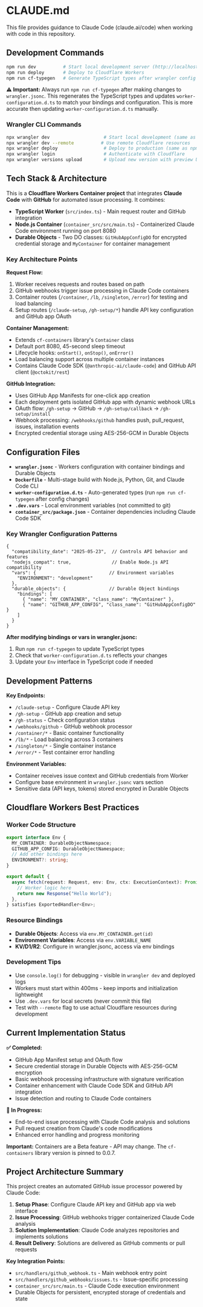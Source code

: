 # CLAUDE.md

This file provides guidance to Claude Code (claude.ai/code) when working with code in this repository.

## Development Commands

```bash
npm run dev          # Start local development server (http://localhost:8787)
npm run deploy       # Deploy to Cloudflare Workers
npm run cf-typegen   # Generate TypeScript types after wrangler config changes.
```

**⚠️ Important:** Always run `npm run cf-typegen` after making changes to `wrangler.jsonc`. This regenerates the TypeScript types and updates `worker-configuration.d.ts` to match your bindings and configuration. This is more accurate then updating `worker-configuration.d.ts` manually.

### Wrangler CLI Commands

```bash
npx wrangler dev                    # Start local development (same as npm run dev)
npx wrangler dev --remote          # Use remote Cloudflare resources
npx wrangler deploy                 # Deploy to production (same as npm run deploy)
npx wrangler login                  # Authenticate with Cloudflare
npx wrangler versions upload        # Upload new version with preview URL
```

## Tech Stack & Architecture

This is a **Cloudflare Workers Container project** that integrates **Claude Code** with **GitHub** for automated issue processing. It combines:
- **TypeScript Worker** (`src/index.ts`) - Main request router and GitHub integration
- **Node.js Container** (`container_src/src/main.ts`) - Containerized Claude Code environment running on port 8080
- **Durable Objects** - Two DO classes: `GitHubAppConfigDO` for encrypted credential storage and `MyContainer` for container management

### Key Architecture Points

**Request Flow:**
1. Worker receives requests and routes based on path
2. GitHub webhooks trigger issue processing in Claude Code containers
3. Container routes (`/container`, `/lb`, `/singleton`, `/error`) for testing and load balancing
4. Setup routes (`/claude-setup`, `/gh-setup/*`) handle API key configuration and GitHub app OAuth

**Container Management:**
- Extends `cf-containers` library's `Container` class
- Default port 8080, 45-second sleep timeout
- Lifecycle hooks: `onStart()`, `onStop()`, `onError()`
- Load balancing support across multiple container instances
- Contains Claude Code SDK (`@anthropic-ai/claude-code`) and GitHub API client (`@octokit/rest`)

**GitHub Integration:**
- Uses GitHub App Manifests for one-click app creation
- Each deployment gets isolated GitHub app with dynamic webhook URLs
- OAuth flow: `/gh-setup` → GitHub → `/gh-setup/callback` → `/gh-setup/install`
- Webhook processing: `/webhooks/github` handles push, pull_request, issues, installation events
- Encrypted credential storage using AES-256-GCM in Durable Objects

## Configuration Files

- **`wrangler.jsonc`** - Workers configuration with container bindings and Durable Objects
- **`Dockerfile`** - Multi-stage build with Node.js, Python, Git, and Claude Code CLI
- **`worker-configuration.d.ts`** - Auto-generated types (run `npm run cf-typegen` after config changes)
- **`.dev.vars`** - Local environment variables (not committed to git)
- **`container_src/package.json`** - Container dependencies including Claude Code SDK

### Key Wrangler Configuration Patterns

```jsonc
{
  "compatibility_date": "2025-05-23",  // Controls API behavior and features
  "nodejs_compat": true,               // Enable Node.js API compatibility
  "vars": {                           // Environment variables
    "ENVIRONMENT": "development"
  },
  "durable_objects": {                // Durable Object bindings
    "bindings": [
      { "name": "MY_CONTAINER", "class_name": "MyContainer" },
      { "name": "GITHUB_APP_CONFIG", "class_name": "GitHubAppConfigDO" }
    ]
  }
}
```

**After modifying bindings or vars in wrangler.jsonc:**
1. Run `npm run cf-typegen` to update TypeScript types
2. Check that `worker-configuration.d.ts` reflects your changes
3. Update your `Env` interface in TypeScript code if needed

## Development Patterns

**Key Endpoints:**
- `/claude-setup` - Configure Claude API key
- `/gh-setup` - GitHub app creation and setup
- `/gh-status` - Check configuration status
- `/webhooks/github` - GitHub webhook processor
- `/container/*` - Basic container functionality
- `/lb/*` - Load balancing across 3 containers
- `/singleton/*` - Single container instance
- `/error/*` - Test container error handling

**Environment Variables:**
- Container receives issue context and GitHub credentials from Worker
- Configure base environment in `wrangler.jsonc` vars section
- Sensitive data (API keys, tokens) stored encrypted in Durable Objects

## Cloudflare Workers Best Practices

### Worker Code Structure
```typescript
export interface Env {
  MY_CONTAINER: DurableObjectNamespace;
  GITHUB_APP_CONFIG: DurableObjectNamespace;
  // Add other bindings here
  ENVIRONMENT?: string;
}

export default {
  async fetch(request: Request, env: Env, ctx: ExecutionContext): Promise<Response> {
    // Worker logic here
    return new Response("Hello World");
  },
} satisfies ExportedHandler<Env>;
```

### Resource Bindings
- **Durable Objects**: Access via `env.MY_CONTAINER.get(id)`
- **Environment Variables**: Access via `env.VARIABLE_NAME`
- **KV/D1/R2**: Configure in wrangler.jsonc, access via env bindings

### Development Tips
- Use `console.log()` for debugging - visible in `wrangler dev` and deployed logs
- Workers must start within 400ms - keep imports and initialization lightweight
- Use `.dev.vars` for local secrets (never commit this file)
- Test with `--remote` flag to use actual Cloudflare resources during development

## Current Implementation Status

**✅ Completed:**
- GitHub App Manifest setup and OAuth flow
- Secure credential storage in Durable Objects with AES-256-GCM encryption
- Basic webhook processing infrastructure with signature verification
- Container enhancement with Claude Code SDK and GitHub API integration
- Issue detection and routing to Claude Code containers

**🔧 In Progress:**
- End-to-end issue processing with Claude Code analysis and solutions
- Pull request creation from Claude's code modifications
- Enhanced error handling and progress monitoring

**Important:** Containers are a Beta feature - API may change. The `cf-containers` library version is pinned to 0.0.7.

## Project Architecture Summary

This project creates an automated GitHub issue processor powered by Claude Code:

1. **Setup Phase**: Configure Claude API key and GitHub app via web interface
2. **Issue Processing**: GitHub webhooks trigger containerized Claude Code analysis
3. **Solution Implementation**: Claude Code analyzes repositories and implements solutions
4. **Result Delivery**: Solutions are delivered as GitHub comments or pull requests

**Key Integration Points:**
- `src/handlers/github_webhook.ts` - Main webhook entry point
- `src/handlers/github_webhooks/issues.ts` - Issue-specific processing
- `container_src/src/main.ts` - Claude Code execution environment
- Durable Objects for persistent, encrypted storage of credentials and state